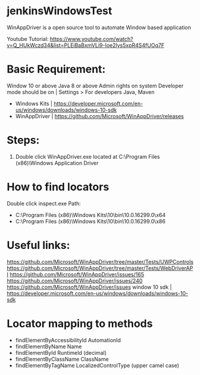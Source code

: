 # jenkinsWindowsTest

WinAppDriver is a open source tool to automate Window based application

Youtube Tutorial:
https://www.youtube.com/watch?v=Q_HUkWczd34&list=PLEiBaBxmVLi9-Ioe2lys5xpR4S4fUOq7F


# Basic Requirement:
Window 10 or above
Java 8 or above
Admin rights on system
Developer mode should be on | Settings > For developers
Java, Maven
* Windows Kits    |   https://developer.microsoft.com/en-us/windows/downloads/windows-10-sdk
* WinAppDriver    |   https://github.com/Microsoft/WinAppDriver/releases


# Steps:
1. Double click WinAppDriver.exe located at C:\Program Files (x86)\Windows Application Driver

# How to find locators
Double click inspect.exe
Path:
* C:\Program Files (x86)\Windows Kits\10\bin\10.0.16299.0\x64
* C:\Program Files (x86)\Windows Kits\10\bin\10.0.16299.0\x86

# Useful links:
https://github.com/Microsoft/WinAppDriver/tree/master/Tests/UWPControls
https://github.com/Microsoft/WinAppDriver/tree/master/Tests/WebDriverAPI
https://github.com/Microsoft/WinAppDriver/issues/165
https://github.com/Microsoft/WinAppDriver/issues/240
https://github.com/Microsoft/WinAppDriver/issues
window 10 sdk | https://developer.microsoft.com/en-us/windows/downloads/windows-10-sdk


# Locator mapping to methods
* findElementByAccessibilityId    AutomationId
* findElementByName               Name
* findElementById                 RuntimeId (decimal)
* findElementByClassName          ClassName
* findElementByTagName            LocalizedControlType (upper camel case)
